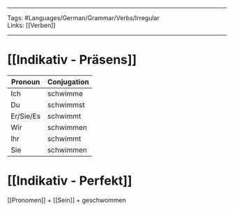 ___
Tags: #Languages/German/Grammar/Verbs/Irregular  
Links: [[Verben]]
___
# [[Indikativ - Präsens]]
Pronoun|Conjugation
------------ | ------------
Ich | schwimme
Du | schwimmst
Er/Sie/Es | schwimmt
Wir | schwimmen
Ihr | schwimmt
Sie | schwimmen

# [[Indikativ - Perfekt]]
[[Pronomen]] + [[Sein]] + geschwommen